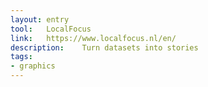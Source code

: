 ```yaml
---
layout: entry
tool:	LocalFocus
link:	https://www.localfocus.nl/en/
description:	Turn datasets into stories
tags:
- graphics	
---
```

